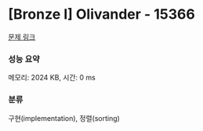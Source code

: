 # [Bronze I] Olivander - 15366 

[문제 링크](https://www.acmicpc.net/problem/15366) 

### 성능 요약

메모리: 2024 KB, 시간: 0 ms

### 분류

구현(implementation), 정렬(sorting)

